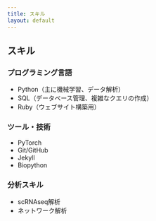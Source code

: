 ```yaml
---
title: スキル
layout: default
---
```


## スキル

### プログラミング言語
- Python（主に機械学習、データ解析）
- SQL（データベース管理、複雑なクエリの作成）
- Ruby（ウェブサイト構築用）

### ツール・技術
- PyTorch
- Git/GitHub
- Jekyll
- Biopython

### 分析スキル
- scRNAseq解析
- ネットワーク解析
